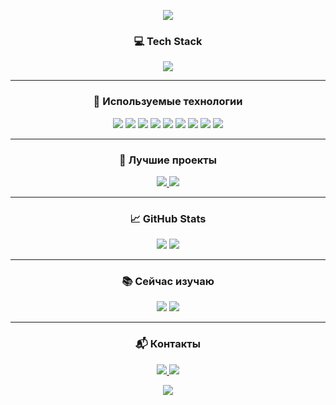 <!-- ⚡ КРАСОЧНАЯ ШАПКА -->
<p align="center">
  <img src="https://capsule-render.vercel.app/api?type=wave&color=0:0f2027,50:203a43,100:2c5364&height=120&section=header&text=Алексей%20Осиновый&fontSize=40&fontColor=ffffff&fontAlignY=35" />
</p>

<!-- ⚙️ СКИЛЛЫ -->
<h3 align="center">💻 Tech Stack</h3>

<p align="center">
  <img src="https://skillicons.dev/icons?i=java,spring,hibernate,maven,postgresql,git,github,intellij" />
</p>

---

<!-- 🚀 ИСПОЛЬЗУЕМЫЕ ТЕХНОЛОГИИ -->
<h3 align="center">🧩 Используемые технологии</h3>

<p align="center">
  <img src="https://img.shields.io/badge/Java-ED8B00?style=for-the-badge&logo=openjdk&logoColor=white" />
  <img src="https://img.shields.io/badge/Spring_Boot-6DB33F?style=for-the-badge&logo=springboot&logoColor=white" />
  <img src="https://img.shields.io/badge/Hibernate-59666C?style=for-the-badge&logo=hibernate&logoColor=white" />
  <img src="https://img.shields.io/badge/PostgreSQL-4169E1?style=for-the-badge&logo=postgresql&logoColor=white" />
  <img src="https://img.shields.io/badge/Maven-C71A36?style=for-the-badge&logo=apachemaven&logoColor=white" />
  <img src="https://img.shields.io/badge/Git-F05032?style=for-the-badge&logo=git&logoColor=white" />
  <img src="https://img.shields.io/badge/GitHub-181717?style=for-the-badge&logo=github&logoColor=white" />
  <img src="https://img.shields.io/badge/Linux-FCC624?style=for-the-badge&logo=linux&logoColor=black" />
  <img src="https://img.shields.io/badge/IntelliJ%20IDEA-000000?style=for-the-badge&logo=intellijidea&logoColor=white" />
</p>

---

<!-- 🔥 ПРОЕКТЫ -->
<h3 align="center">🚀 Лучшие проекты</h3>

<p align="center">
  <a href="https://github.com/OsinoviAlex43/Authentication-and-Authorization">
    <img src="https://github-readme-stats.vercel.app/api/pin/?username=OsinoviAlex43&repo=Authentication-and-Authorization&theme=radical" />
  </a>
  <a href="https://github.com/OsinoviAlex43/Java-Job-Interview-Bot">
    <img src="https://github-readme-stats.vercel.app/api/pin/?username=OsinoviAlex43&repo=Java-Job-Interview-Bot&theme=radical" />
  </a>
</p>

---

<!-- 📈 СТАТИСТИКА -->
<h3 align="center">📈 GitHub Stats</h3>

<p align="center">
  <img src="https://github-readme-stats.vercel.app/api?username=OsinoviAlex43&show_icons=true&theme=tokyonight&hide_rank=true&hide=contribs" />
  <img src="https://github-readme-streak-stats.herokuapp.com/?user=OsinoviAlex43&theme=tokyonight" />
</p>

---

<!-- 🧠 УЧЕБА -->
<h3 align="center">📚 Сейчас изучаю</h3>

<p align="center">
  <img src="https://img.shields.io/badge/Spring_Cloud-6DB33F?style=for-the-badge&logo=spring&logoColor=white" />
  <img src="https://img.shields.io/badge/OAuth2-000000?style=for-the-badge&logo=oauth&logoColor=white" />
</p>

---

<!-- 📬 КОНТАКТЫ -->
<h3 align="center">📬 Контакты</h3>

<p align="center">
  <a href="https://t.me/osinoviialex">
    <img src="https://img.shields.io/badge/Telegram-26A5E4?style=for-the-badge&logo=telegram&logoColor=white" />
  </a>
  <a href="mailto:osinovijaleksej@gmail.com">
    <img src="https://img.shields.io/badge/Gmail-D14836?style=for-the-badge&logo=gmail&logoColor=white" />
  </a>
</p>

<!-- 🌊 ФУТЕР -->
<p align="center">
  <img src="https://capsule-render.vercel.app/api?type=waving&color=0:2c3e50,100:3498db&height=100&section=footer" />
</p>
